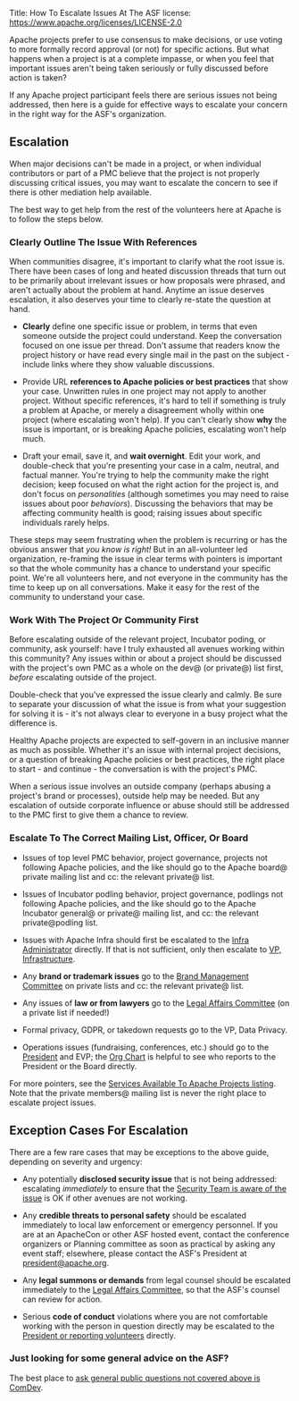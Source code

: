 Title: How To Escalate Issues At The ASF
license: https://www.apache.org/licenses/LICENSE-2.0




Apache projects prefer to use consensus to make decisions, or use voting to more formally record approval (or not) for specific actions.  But what happens when a project is at a complete impasse, or when you feel that important issues aren't being taken seriously or fully discussed before action is taken?

If any Apache project participant feels there are serious issues not being addressed, then here is a guide for effective ways to escalate your concern in the right way for the ASF's organization.

## Escalation

When major decisions can't be made in a project, or when individual contributors or part of a PMC believe that the project is not properly discussing critical issues, you may want to escalate the concern to see if there is other mediation help available.

The best way to get help from the rest of the volunteers here at Apache is to follow the steps below.


### Clearly Outline The Issue With References

When communities disagree, it's important to clarify what the root issue is.  There have been cases of long and heated discussion threads that turn out to be primarily about irrelevant issues or how proposals were phrased, and aren't actually about the problem at hand.  Anytime an issue deserves escalation, it also deserves your time to clearly re-state the question at hand.

-  **Clearly** define one specific issue or problem, in terms that even someone outside the project could understand.  Keep the conversation focused on one issue per thread.  Don't assume that readers know the project history or have read every single mail in the past on the subject - include links where they show valuable discussions.

-  Provide URL **references to Apache policies or best practices** that show your case.  Unwritten rules in one project may not apply to another project.  Without specific references, it's hard to tell if something is truly a problem at Apache, or merely a disagreement wholly within one project (where escalating won't help).  If you can't clearly show **why** the issue is important, or is breaking Apache policies, escalating won't help much.

-  Draft your email, save it, and **wait overnight**.  Edit your work, and double-check that you're presenting your case in a calm, neutral, and factual manner.  You're trying to help the community make the right decision; keep focused on what the right action for the project is, and don't focus on _personalities_ (although sometimes you may need to raise issues about poor _behaviors_).  Discussing the behaviors that may be affecting community health is good; raising issues about specific individuals rarely helps.

These steps may seem frustrating when the problem is recurring or has the obvious answer that _you know is right!_  But in an all-volunteer led organization, re-framing the issue in clear terms with pointers is important so that the whole community has a chance to understand your specific point.  We're all volunteers here, and not everyone in the community has the time to keep up on all conversations.  Make it easy for the rest of the community to understand your case.


### Work With The Project Or Community First

Before escalating outside of the relevant project, Incubator poding, or community, ask yourself: have I truly exhausted all avenues working within this community?  Any issues within or about a project should be discussed with the project's own PMC as a whole on the dev@ (or private@) list first, _before_ escalating outside of the project.

Double-check that you've expressed the issue clearly and calmly.  Be sure to separate your discussion of what the issue is from what your suggestion for solving it is - it's not always clear to everyone in a busy project what the difference is.

Healthy Apache projects are expected to self-govern in an inclusive manner as much as possible.  Whether it's an issue with internal project decisions, or a question of breaking Apache policies or best practices, the right place to start - and continue - the conversation is with the project's PMC.

When a serious issue involves an outside company (perhaps abusing a project's brand or processes), outside help may be needed.  But any escalation of outside corporate influence or abuse should still be addressed to the PMC first to give them a chance to review.


### Escalate To The Correct Mailing List, Officer, Or Board

-  Issues of top level PMC behavior, project governance, projects not following Apache policies, and the like should go to the Apache board@ private mailing list and cc: the relevant private@ list.

-  Issues of Incubator podling behavior, project governance, podlings not following Apache policies, and the like should go to the Apache Incubator general@ or private@ mailing list, and cc: the relevant private@podling list.

-  Issues with Apache Infra should first be escalated to the [Infra Administrator](https://whimsy.apache.org/roster/orgchart/infra-admin) directly.  If that is not sufficient, only then escalate to [VP, Infrastructure](https://whimsy.apache.org/roster/orgchart/vp-infra).

-  Any **brand or trademark issues** go to the [Brand Management Committee](/foundation/marks/contact) on private lists and cc: the relevant private@ list.

-  Any issues of **law or from lawyers** go to the [Legal Affairs Committee](https://whimsy.apache.org/roster/orgchart/vp-legal) (on a private list if needed!)

-  Formal privacy, GDPR, or takedown requests go to the VP, Data Privacy.

-  Operations issues (fundraising, conferences, etc.) should go to the [President](https://whimsy.apache.org/roster/orgchart/president) and EVP; the [Org Chart](https://whimsy.apache.org/roster/orgchart/) is helpful to see who reports to the President or the Board directly.

For more pointers, see the [Services Available To Apache Projects listing](/board/services).  Note that the private members@ mailing list is never the right place to escalate project issues.


## Exception Cases For Escalation

There are a few rare cases that may be exceptions to the above guide, depending on severity and urgency:

*  Any potentially **disclosed security issue** that is not being addressed: escalating _immediately_ to ensure that the [Security Team is aware of the issue](/security/) is OK if other avenues are not working.

-  Any **credible threats to personal safety** should be escalated immediately to local law enforcement or emergency personnel.  If you are at an ApacheCon or other ASF hosted event, contact the conference organizers or Planning committee as soon as practical by asking any event staff; elsewhere, please contact the ASF's President at president@apache.org.

-  Any **legal summons or demands** from legal counsel should be escalated immediately to the [Legal Affairs Committee](https://whimsy.apache.org/roster/orgchart/vp-legal), so that the ASF's counsel can review for action.

-  Serious **code of conduct** violations where you are not comfortable working with the person in question directly may be escalated to the [President or reporting volunteers](/foundation/policies/conduct.html) directly.


### Just looking for some general advice on the ASF?

The best place to [ask general public questions not covered above is ComDev](https://community.apache.org/lists.html).
